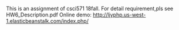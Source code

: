 This is an assignment of csci571 18fall. For detail requirement,pls see HW6_Description.pdf
 Online demo: http://ljyphp.us-west-1.elasticbeanstalk.com/index.php/



